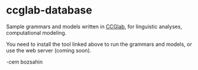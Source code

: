 # ccglab-database
Sample grammars and models written in <a href="https://github.com/bozsahin/ccglab">CCGlab</a>, for linguistic analyses, computational modeling.

You need to install the tool linked above to run the grammars and models, or use the web server (coming soon).

-cem bozsahin
